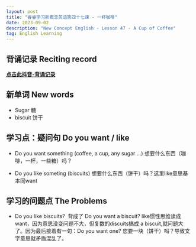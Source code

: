 ```yaml
---
layout: post
title: "睿睿学习新概念英语第四十七课 - 一杯咖啡"
date: 2023-09-02 
description: "New Concept English - Lesson 47 - A Cup of Coffee"
tag: English Learning
---   
```


## 背诵记录 Reciting record

<a href="https://v.douyin.com/ieFyV1mE/"><b>点击此抖音-背诵记录</b></a>

## 新单词 New words
- Sugar 糖
- biscuit 饼干


## 学习点：疑问句 Do you want / like
- Do you want something (coffee, a cup, any sugar ...)
  想要什么东西（咖啡，一杯，一些糖）吗？

- Do you like someting (biscuits)
  想要什么东西（饼干）吗？这里like意思基本同want

## 学习的问题点 The Problems 
- Do you like biscuits?  背成了 Do you want a biscuit?
  like惯性思维读成want，因为意思没变问题不大，但复数的discuits搞成 a biscuit,就问题大了。因为最后接着有一句：Do you want one? 您要一块（饼干）吗？导致文字意思就矛盾混乱了。




